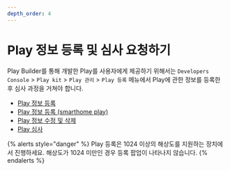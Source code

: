 ```yaml
---
depth_order: 4
---
```


# Play 정보 등록 및 심사 요청하기

Play Builder를 통해 개발한 Play를 사용자에게 제공하기 위해서는 `Developers Console` > `Play kit` > `Play 관리` > `Play 등록` 메뉴에서 Play에 관한 정보를 등록한 후 심사 과정을 거쳐야 합니다.

* [Play 정보 등록](./play-registration-and-review/register-a-play)
* [Play 정보 등록 (smarthome play) ](./play-registration-and-review/play-smarthome-play)
* [Play 정보 수정 및 삭제](./play-registration-and-review/modify-or-delete-play-information)
* [Play 심사](./play-registration-and-review/play-review)

{% alerts style="danger" %}
Play 등록은 1024 이상의 해상도를 지원하는 장치에서 진행하세요. 해상도가 1024 미만인 경우 등록 팝업이 나타나지 않습니다.
{% endalerts %}
